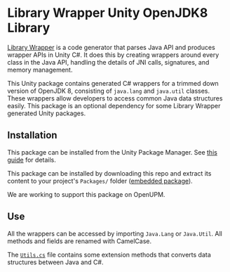 # Library Wrapper Unity OpenJDK8 Library

[Library Wrapper](https://developer.android.com/games/develop/custom/wrapper) is
a code generator that parses Java API and produces wrapper APIs in Unity C#. It
does this by creating wrappers around every class in the Java API, handling the
details of JNI calls, signatures, and memory management.

This Unity package contains generated C# wrappers for a trimmed down version of
OpenJDK 8, consisting of `java.lang` and `java.util` classes. These wrappers
allow developers to access common Java data structures easily. This package is
an optional dependency for some Library Wrapper generated Unity packages.

## Installation

This package can be installed from the Unity Package Manager. See
[this guide](https://docs.unity3d.com/Manual/upm-ui-giturl.html) for details.

This package can be installed by downloading this repo and extract its content
to your project's `Packages/` folder
([embedded package](https://docs.unity3d.com/Manual/upm-ui-local.html)).

We are working to support this package on OpenUPM.

## Use

All the wrappers can be accessed by importing `Java.Lang` or `Java.Util`. All
methods and fields are renamed with CamelCase.

The [`Utils.cs`](Runtime/Utils.cs) file contains some extension methods that
converts data structures between Java and C#.
